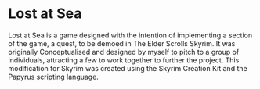 # Lost at Sea

Lost at Sea is a game designed with the intention of implementing a section of the game, a quest, to be demoed in The Elder Scrolls Skyrim. It was
originally Conceptualised and designed by myself to pitch to a group of individuals, attracting a few to work together to further the project.
This modification for Skyrim was created using the Skyrim Creation Kit and the Papyrus scripting language.
